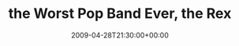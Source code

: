 ---
templateKey: event
guid: 0894a36b-6eab-11ea-99c5-002590d1d1b0
date: 2009-04-28T21:30:00+00:00
eventTime: '9:30pm'
title: the Worst Pop Band Ever, the Rex
artist: the Worst Pop Band Ever
city: Toronto
venue: the Rex
group: The Worst Pop Band Ever
---